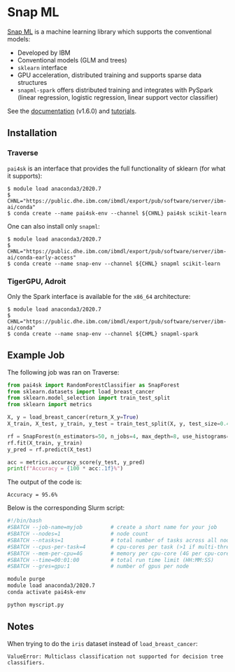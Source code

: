 # Snap ML

[Snap ML](https://www.zurich.ibm.com/snapml/) is a machine learning library which supports the conventional models:

+ Developed by IBM
+ Conventional models (GLM and trees)
+ `sklearn` interface
+ GPU acceleration, distributed training and supports sparse data structures
+ `snapml-spark` offers distributed training and integrates with PySpark (linear regression, logistic regression, linear support vector classifier)

See the [documentation](https://ibmsoe.github.io/snap-ml-doc/v1.6.0/index.html) (v1.6.0) and [tutorials](https://ibmsoe.github.io/snap-ml-doc/v1.6.0/tutorials.html).

## Installation

### Traverse

`pai4sk` is an interface that provides the full functionality of sklearn (for what it supports):

```
$ module load anaconda3/2020.7
$ CHNL="https://public.dhe.ibm.com/ibmdl/export/pub/software/server/ibm-ai/conda"
$ conda create --name pai4sk-env --channel ${CHNL} pai4sk scikit-learn
```

One can also install only `snapml`:

```
$ module load anaconda3/2020.7
$ CHNL="https://public.dhe.ibm.com/ibmdl/export/pub/software/server/ibm-ai/conda-early-access"
$ conda create --name snap-env --channel ${CHNL} snapml scikit-learn
```

### TigerGPU, Adroit

Only the Spark interface is available for the `x86_64` architecture:

```
$ module load anaconda3/2020.7
$ CHNL="https://public.dhe.ibm.com/ibmdl/export/pub/software/server/ibm-ai/conda"
$ conda create --name snap-env --channel ${CHML} snapml-spark
```

## Example Job

The following job was ran on Traverse:

```python
from pai4sk import RandomForestClassifier as SnapForest
from sklearn.datasets import load_breast_cancer
from sklearn.model_selection import train_test_split
from sklearn import metrics

X, y = load_breast_cancer(return_X_y=True)
X_train, X_test, y_train, y_test = train_test_split(X, y, test_size=0.4)

rf = SnapForest(n_estimators=50, n_jobs=4, max_depth=8, use_histograms=True, use_gpu=True, gpu_ids=[0])
rf.fit(X_train, y_train)
y_pred = rf.predict(X_test)

acc = metrics.accuracy_score(y_test, y_pred)
print(f"Accuracy = {100 * acc:.1f}%")
```

The output of the code is:

```
Accuracy = 95.6%
```

Below is the corresponding Slurm script:

```bash
#!/bin/bash
#SBATCH --job-name=myjob         # create a short name for your job
#SBATCH --nodes=1                # node count
#SBATCH --ntasks=1               # total number of tasks across all nodes
#SBATCH --cpus-per-task=4        # cpu-cores per task (>1 if multi-threaded tasks)
#SBATCH --mem-per-cpu=4G         # memory per cpu-core (4G per cpu-core is default)
#SBATCH --time=00:01:00          # total run time limit (HH:MM:SS)
#SBATCH --gres=gpu:1             # number of gpus per node

module purge
module load anaconda3/2020.7
conda activate pai4sk-env

python myscript.py
```

## Notes

When trying to do the `iris` dataset instead of `load_breast_cancer`:

```
ValueError: Multiclass classification not supported for decision tree classifiers.
```
